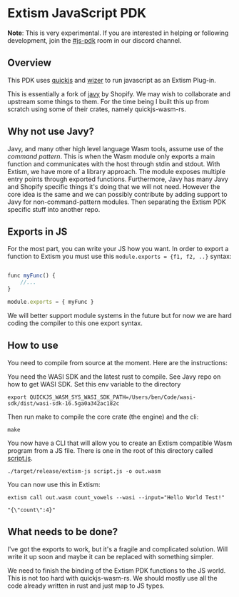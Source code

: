 # Extism JavaScript PDK

**Note**: This is very experimental. If you are interested in helping or following development, join the [#js-pdk](https://discord.com/channels/1011124058408112148/1062468347851178165) room in our discord channel.

## Overview

This PDK uses [quickjs](https://bellard.org/quickjs/) and [wizer](https://github.com/bytecodealliance/wizer) to run javascript as an Extism Plug-in.

This is essentially a fork of [javy](https://github.com/Shopify/javy) by Shopify. We may wish to collaborate and upstream some things to them. For the time being I built this up from scratch using some of their crates, namely quickjs-wasm-rs.

## Why not use Javy?

Javy, and many other high level language Wasm tools, assume use of the *command pattern*. This is when the Wasm module only exports a main function and communicates with the host through stdin and stdout. With Extism, we have more of a library approach. The module exposes multiple entry points through exported functions. Furthermore, Javy has many Javy and Shopify specific things it's doing that we will not need. However the core idea is the same and we can possibly contribute by adding support to Javy for non-command-pattern modules. Then separating the Extism PDK specific stuff into another repo.

## Exports in JS

For the most part, you can write your JS how you want. In order to export a function to Extism you must use this `module.exports = {f1, f2, ..}` syntax:

```js

func myFunc() {
    //...
}

module.exports = { myFunc }
```

We will better support module systems in the future but for now we are hard coding the compiler to this one export syntax.


## How to use

You need to compile from source at the moment. Here are the instructions:

You need the WASI SDK and the latest rust to compile. See Javy repo on how to get WASI SDK. Set this env variable to the directory

```
export QUICKJS_WASM_SYS_WASI_SDK_PATH=/Users/ben/Code/wasi-sdk/dist/wasi-sdk-16.5ga0a342ac182c
```

Then run make to compile the core crate (the engine) and the cli:

```
make
```

You now have a CLI that will allow you to create an Extism compatible Wasm program from a JS file. There is one in the root of this directory called [script.js](/script.js).


```
./target/release/extism-js script.js -o out.wasm
```

You can now use this in Extism:

```
extism call out.wasm count_vowels --wasi --input="Hello World Test!"

"{\"count\":4}"
```


## What needs to be done?

I've got the exports to work, but it's a fragile and complicated solution. Will write it up soon and maybe it can be replaced with something simpler.

We need to finish the binding of the Extism PDK functions to the JS world. This is not too hard with quickjs-wasm-rs. We should mostly use all the code already written in rust and just map to JS types. 
